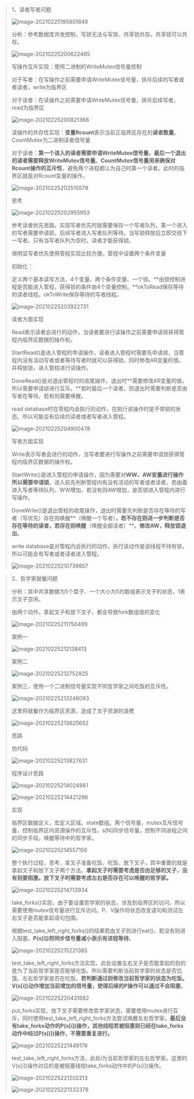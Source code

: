 > 1、读者写者问题
>
> ![image-20210225195801849](C:\Users\zhang\AppData\Roaming\Typora\typora-user-images\image-20210225195801849.png)
>
> 分析：参考数据库并发控制，写锁无法与写锁、共享锁共存。共享锁可以共存。
>
> ![image-20210225200622465](C:\Users\zhang\AppData\Roaming\Typora\typora-user-images\image-20210225200622465.png)
>
> 写操作互斥实现：使用二进制的WriteMutex信号量控制
>
> 对于写者：在写操作之前需要申请WriteMutex信号量，排斥后续的写者或者读者，write为临界区
>
> 对于读者：在读操作之前需要申请WriteMutex信号量，排斥后续写者，read为临界区
>
> ![image-20210225200821366](C:\Users\zhang\AppData\Roaming\Typora\typora-user-images\image-20210225200821366.png)
>
> 读操作的共存性实现：**变量Rcount**表示当前正临界区存在的**读者数量**。CountMutex为二进制读者信号量
>
> 对于读者：**第一个进入的读者需要申请WriteMutex信号量，最后一个退出的读者需要释放WriteMutex信号量**。**CountMutex信号量用来确保对Rcount操作的互斥性**，避免两个进程都认为自己时第一个读者。此时的临界区就是对Rcount变量的操作。
>
> ![image-20210225202515579](C:\Users\zhang\AppData\Roaming\Typora\typora-user-images\image-20210225202515579.png)
>
> 思考
>
> ![image-20210225202955953](C:\Users\zhang\AppData\Roaming\Typora\typora-user-images\image-20210225202955953.png)
>
> 参考读者优先思路，实现写者优先时就需要保存一个写者队列，第一个进入的写者需要申请锁，后续写者进入写者队列等待。当写锁释放后立即交给下一写者。只有当写者队列为空时，读者才能获得锁。
>
> 很明显写者优先使用管程实现比较方便。管程中设置两个条件变量
>
> 初始化：
>
> 定义两个基本读写方法、4个变量、两个条件变量、一个锁。**由锁控制进程是否能进入管程，获得锁的条件由4个变量控制。**okToRead保存等待的读者线程。okToWrite保存等待的写者线程。
>
> ![image-20210225203922731](C:\Users\zhang\AppData\Roaming\Typora\typora-user-images\image-20210225203922731.png)
>
> 读者方面实现
>
> Read表示读者会进行的动作，当读者要进行读操作之前需要申请锁获得管程内临界区数据的操作权。
>
> StartRead()是进入管程的申请操作，读者进入管程时需要先申请锁，当管程内没有活动写者或者等待写者时就可以获得锁。同时修改AR变量的值。并释放锁，进入管程进行读操作。
>
> DoneRead()是对退出管程时的收尾操作，退出时**需要修改AR变量的值，所以需要申请锁进行互斥。**若时最后一个读者，则退出时需要判断是否由写者在等待，若有则需要唤醒。
>
> read database时在管程内会执行的动作，在执行该操作时是不带锁的状态，所以可能会有后续的读者或者写者进入管程。
>
> ![image-20210225204900478](C:\Users\zhang\AppData\Roaming\Typora\typora-user-images\image-20210225204900478.png)
>
> 写者方面实现
>
> Write表示写者会进行的动作，当写者要进行写操作之前需要申请锁获得管程内临界区数据的操作权。
>
> StartWrite()是进入管程的申请操作，因为需要对**WW、AW变量进行操作所以需要申请锁**，进入前先判断管程内有没有活动的写者或者读者，若由着进入写者等待队列，WW增加，若没有则AW增加，是否锁进入管程内进行写操作。
>
> DoneWrite()是退出管程的收尾操作，退出时需要先判断是否存在等待的写者（写优先）存在则唤醒**（唤醒一个写者）**，若不存在则进一步判断是否存在等待的读者，若存在则唤醒**（唤醒全部读者）**。**修改AW，释放锁退出**。
>
> write database是对管程内会执行的动作，执行该动作是该线程不持有锁，所以可能会有写者或者读者进入管程。
>
> ![image-20210225210739857](C:\Users\zhang\AppData\Roaming\Typora\typora-user-images\image-20210225210739857.png)

> 2、哲学家就餐问题
>
> 分析：其中共享数据为5个盘子、一个大小为5的数组表示叉子的状态，1表示叉子空闲。
>
> 由两个动作，拿起叉子和放下叉子，都会导致fork数组值的变化
>
> ![image-20210225211750499](C:\Users\zhang\AppData\Roaming\Typora\typora-user-images\image-20210225211750499.png)
>
> 案例一
>
> ![image-20210225212138413](C:\Users\zhang\AppData\Roaming\Typora\typora-user-images\image-20210225212138413.png)
>
> 案例二
>
> ![image-20210225212752825](C:\Users\zhang\AppData\Roaming\Typora\typora-user-images\image-20210225212752825.png)
>
> 案例三，使用一个二进制信号量实现不同哲学家之间吃饭的互斥性。
>
> ![image-20210225213246093](C:\Users\zhang\AppData\Roaming\Typora\typora-user-images\image-20210225213246093.png)
>
> 这里将就餐作为临界区资源，造成了叉子资源的浪费
>
> ![image-20210225213625652](C:\Users\zhang\AppData\Roaming\Typora\typora-user-images\image-20210225213625652.png)
>
> 思路
>
> 伪代码
>
> ![image-20210225213827631](C:\Users\zhang\AppData\Roaming\Typora\typora-user-images\image-20210225213827631.png)
>
> 程序设计思路
>
> ![image-20210225214024981](C:\Users\zhang\AppData\Roaming\Typora\typora-user-images\image-20210225214024981.png)
>
> ![image-20210225214421296](C:\Users\zhang\AppData\Roaming\Typora\typora-user-images\image-20210225214421296.png)
>
> 实现
>
> 临界区数据定义，宏定义区域。state数组。两个信号量，mutex互斥信号量，控制临界区内资源操作的互斥性。s[N]同步信号量，控制不同进程之间的同步手段。唤醒等待中的哲学家。
>
> ![image-20210225214557156](C:\Users\zhang\AppData\Roaming\Typora\typora-user-images\image-20210225214557156.png)
>
> 整个执行过程，思考、拿叉子准备吃饭、吃饭、放下叉子，其中重要的就是拿起叉子和放下叉子两个方法。**拿起叉子时需要考虑是否由足够的叉子，没有则要阻塞。放下叉子时需要考虑左右是否存在可以唤醒的哲学家。**
>
> ![image-20210225214713934](C:\Users\zhang\AppData\Roaming\Typora\typora-user-images\image-20210225214713934.png)
>
> take_forks()实现，由于要设置哲学家的状态，涉及到临界区的访问，所以需要使用mutex信号量进行互斥访问。P、V操作将状态改变语句和测试左右叉子是否能拿起语句包围。
>
> 根据test_take_left_right_forks()的结果若由叉子则进行eat()，若没有则进入阻塞，**P(s[i])将同步信号量减小表示有进程等待**。
>
> ![image-20210225215221385](C:\Users\zhang\AppData\Roaming\Typora\typora-user-images\image-20210225215221385.png)
>
> test_take_left_right_forks方法实现，此处设置左右叉子是否能拿起的目的是为了当前哲学家是否能够吃饭。所以需要判断当前哲学家的状态是否饥饿、左右哲学家是否在吃饭。**若判断通过则修改当前哲学家的状态为吃饭。V(s[i])动作增加当前增加的信号量，使得后续的P操作可以通过不会阻塞**。
>
> ![image-20210225220431682](C:\Users\zhang\AppData\Roaming\Typora\typora-user-images\image-20210225220431682.png)
>
> put_forks实现，放下叉子需要修改哲学家状态，需要使用mutex进行互斥，同时使用test_take_left_right_forks方法尝试唤醒左右哲学家。**最后没有take_forks动作的P(s[i])操作，其他线程若被阻塞则已经在take_forks动作中经过P(s[i])操作，不需要重复进行。**
>
> ![image-20210225221449176](C:\Users\zhang\AppData\Roaming\Typora\typora-user-images\image-20210225221449176.png)
>
> test_take_left_right_forks方法，此处i为当前哲学家的左右哲学家。这里的V(s[i])操作对应的是被阻塞线程take_forks动作中的P(s[i])操作。
>
> ![image-20210225221202213](C:\Users\zhang\AppData\Roaming\Typora\typora-user-images\image-20210225221202213.png)
>
> ![image-20210225221332378](C:\Users\zhang\AppData\Roaming\Typora\typora-user-images\image-20210225221332378.png)